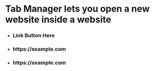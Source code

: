 <h1>Tab Manager lets you open a new website inside a website</h1>

<ul>
  <li><h3><a>Link Button Here</a></h3></li>
  <li><h3><a>https://example.com</a></h3></li>
  <li><h3><a>https://example.com</a></h3></li>
</ul>
